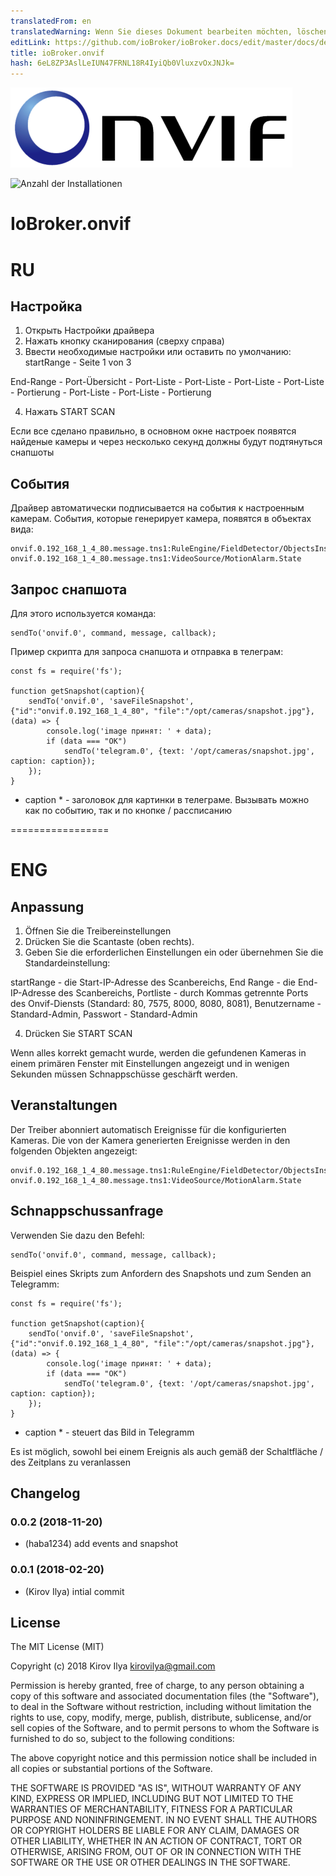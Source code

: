```yaml
---
translatedFrom: en
translatedWarning: Wenn Sie dieses Dokument bearbeiten möchten, löschen Sie bitte das Feld "translationsFrom". Andernfalls wird dieses Dokument automatisch erneut übersetzt
editLink: https://github.com/ioBroker/ioBroker.docs/edit/master/docs/de/adapterref/iobroker.onvif/README.md
title: ioBroker.onvif
hash: 6eL8ZP3AslLeIUN47FRNL18R4IyiQb0VluxzvOxJNJk=
---
```

![Logo](../../../en/adapterref/iobroker.onvif/admin/onvif_logo.png)

![Anzahl der Installationen](http://iobroker.live/badges/onvif-stable.svg)

# IoBroker.onvif
# RU
## Настройка
1. Открыть Настройки драйвера
2. Нажать кнопку сканирования (сверху справа)
3. Ввести необходимые настройки или оставить по умолчанию: startRange - Seite 1 von 3

End-Range - Port-Übersicht - Port-Liste - Port-Liste - Port-Liste - Port-Liste - Portierung - Port-Liste - Port-Liste - Portierung

4. Нажать START SCAN

Если все сделано правильно, в основном окне настроек появятся найденые камеры и через несколько секунд должны будут подтянуться снапшоты

## События
Драйвер автоматически подписывается на события к настроенным камерам.
События, которые генерирует камера, появятся в объектах вида:

```
onvif.0.192_168_1_4_80.message.tns1:RuleEngine/FieldDetector/ObjectsInside
onvif.0.192_168_1_4_80.message.tns1:VideoSource/MotionAlarm.State
```

## Запрос снапшота
Для этого используется команда:

```
sendTo('onvif.0', command, message, callback);
```

Пример скрипта для запроса снапшота и отправка в телеграм:

```
const fs = require('fs');

function getSnapshot(caption){
    sendTo('onvif.0', 'saveFileSnapshot', {"id":"onvif.0.192_168_1_4_80", "file":"/opt/cameras/snapshot.jpg"}, (data) => {
        console.log('image принят: ' + data);
        if (data === "OK")
            sendTo('telegram.0', {text: '/opt/cameras/snapshot.jpg', caption: caption});
    });
}
```

* caption * - заголовок для картинки в телеграме.
Вызывать можно как по событию, так и по кнопке / рассписанию

=================

# ENG
## Anpassung
1. Öffnen Sie die Treibereinstellungen
2. Drücken Sie die Scantaste (oben rechts).
3. Geben Sie die erforderlichen Einstellungen ein oder übernehmen Sie die Standardeinstellung:

startRange - die Start-IP-Adresse des Scanbereichs, End Range - die End-IP-Adresse des Scanbereichs, Portliste - durch Kommas getrennte Ports des Onvif-Diensts (Standard: 80, 7575, 8000, 8080, 8081), Benutzername - Standard-Admin, Passwort - Standard-Admin

4. Drücken Sie START SCAN

Wenn alles korrekt gemacht wurde, werden die gefundenen Kameras in einem primären Fenster mit Einstellungen angezeigt und in wenigen Sekunden müssen Schnappschüsse geschärft werden.

## Veranstaltungen
Der Treiber abonniert automatisch Ereignisse für die konfigurierten Kameras.
Die von der Kamera generierten Ereignisse werden in den folgenden Objekten angezeigt:

```
onvif.0.192_168_1_4_80.message.tns1:RuleEngine/FieldDetector/ObjectsInside
onvif.0.192_168_1_4_80.message.tns1:VideoSource/MotionAlarm.State
```

## Schnappschussanfrage
Verwenden Sie dazu den Befehl:

```
sendTo('onvif.0', command, message, callback);
```

Beispiel eines Skripts zum Anfordern des Snapshots und zum Senden an Telegramm:

```
const fs = require('fs');

function getSnapshot(caption){
    sendTo('onvif.0', 'saveFileSnapshot', {"id":"onvif.0.192_168_1_4_80", "file":"/opt/cameras/snapshot.jpg"}, (data) => {
        console.log('image принят: ' + data);
        if (data === "OK")
            sendTo('telegram.0', {text: '/opt/cameras/snapshot.jpg', caption: caption});
    });
}
```

* caption * - steuert das Bild in Telegramm

Es ist möglich, sowohl bei einem Ereignis als auch gemäß der Schaltfläche / des Zeitplans zu veranlassen

## Changelog
### 0.0.2 (2018-11-20)
* (haba1234) add events and snapshot

### 0.0.1 (2018-02-20)
* (Kirov Ilya) intial commit

## License

The MIT License (MIT)

Copyright (c) 2018 Kirov Ilya <kirovilya@gmail.com>

Permission is hereby granted, free of charge, to any person obtaining a copy
of this software and associated documentation files (the "Software"), to deal
in the Software without restriction, including without limitation the rights
to use, copy, modify, merge, publish, distribute, sublicense, and/or sell
copies of the Software, and to permit persons to whom the Software is
furnished to do so, subject to the following conditions:

The above copyright notice and this permission notice shall be included in
all copies or substantial portions of the Software.

THE SOFTWARE IS PROVIDED "AS IS", WITHOUT WARRANTY OF ANY KIND, EXPRESS OR
IMPLIED, INCLUDING BUT NOT LIMITED TO THE WARRANTIES OF MERCHANTABILITY,
FITNESS FOR A PARTICULAR PURPOSE AND NONINFRINGEMENT. IN NO EVENT SHALL THE
AUTHORS OR COPYRIGHT HOLDERS BE LIABLE FOR ANY CLAIM, DAMAGES OR OTHER
LIABILITY, WHETHER IN AN ACTION OF CONTRACT, TORT OR OTHERWISE, ARISING FROM,
OUT OF OR IN CONNECTION WITH THE SOFTWARE OR THE USE OR OTHER DEALINGS IN
THE SOFTWARE.
